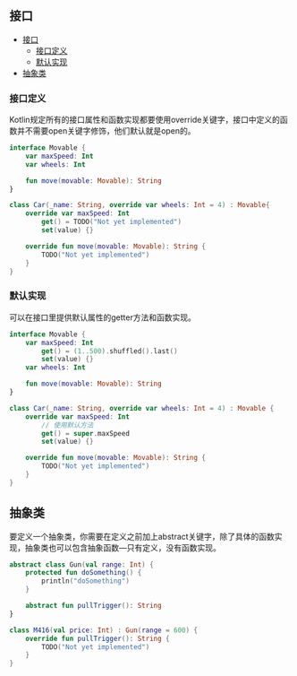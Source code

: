 ## 接口

- [接口](#接口)
  - [接口定义](#接口定义)
  - [默认实现](#默认实现)
- [抽象类](#抽象类)

### 接口定义

Kotlin规定所有的接口属性和函数实现都要使用override关键字，接口中定义的函数并不需要open关键字修饰，他们默认就是open的。

```kotlin
interface Movable {
    var maxSpeed: Int
    var wheels: Int

    fun move(movable: Movable): String
}

class Car(_name: String, override var wheels: Int = 4) : Movable{
    override var maxSpeed: Int
        get() = TODO("Not yet implemented")
        set(value) {}

    override fun move(movable: Movable): String {
        TODO("Not yet implemented")
    }
}
```

### 默认实现

可以在接口里提供默认属性的getter方法和函数实现。

```kotlin
interface Movable {
    var maxSpeed: Int
        get() = (1..500).shuffled().last()
        set(value) {}
    var wheels: Int

    fun move(movable: Movable): String
}

class Car(_name: String, override var wheels: Int = 4) : Movable {
    override var maxSpeed: Int
        // 使用默认方法
        get() = super.maxSpeed
        set(value) {}

    override fun move(movable: Movable): String {
        TODO("Not yet implemented")
    }
}
```

## 抽象类

要定义一个抽象类，你需要在定义之前加上abstract关键字，除了具体的函数实现，抽象类也可以包含抽象函数—只有定义，没有函数实现。

```kotlin
abstract class Gun(val range: Int) {
    protected fun doSomething() {
        println("doSomething")
    }

    abstract fun pullTrigger(): String
}

class M416(val price: Int) : Gun(range = 600) {
    override fun pullTrigger(): String {
        TODO("Not yet implemented")
    }
}
```